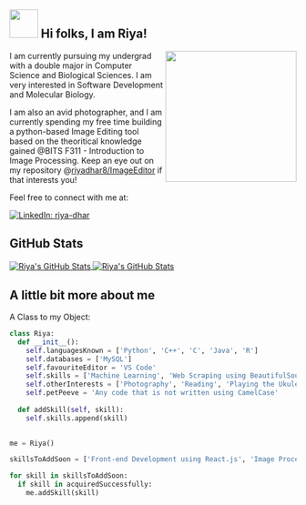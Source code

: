 <h2> <img src="https://media.giphy.com/media/26Fxy3Iz1ari8oytO/giphy.gif" width="50"> Hi folks, I am Riya! </h2>
<img align='right' src="https://media.giphy.com/media/NgurY1o4z080Jfoyzw/giphy.gif" width="230">  
<p> I am currently pursuing my undergrad with a double major in Computer Science and Biological Sciences. I am very interested in Software Development and Molecular Biology.</p>  
  
I am also an avid photographer, and I am currently spending my free time building a python-based Image Editing tool based on the theoritical knowledge gained @BITS F311 - Introduction to Image Processing. Keep an eye out on my repository @[riyadhar8/ImageEditor](https://www.github.com/riyadhar8/ImageEditor) if that interests you!  

<p> Feel free to connect with me at:  

<!--[![Linkedin: thaianebraga](https://img.shields.io/badge/-thaianebraga-blue?style=flat-square&logo=Linkedin&logoColor=white&link=https://www.linkedin.com/in/thaianebraga/)](https://www.linkedin.com/in/thaianebraga/)-->
[![LinkedIn: riya-dhar](https://img.shields.io/badge/-riya--dhar-blue?style=flat-square&logo=Linkedin&logoColor=white&link=https://www.linkedin.com/in/riya-dhar/)](https://www.linkedin.com/in/riya-dhar/)  
  
  
<h2> GitHub Stats </h2>  
<a href="https://github.com/riyadhar8/riyadhar8">
  <img align="center" src="https://github-readme-stats.vercel.app/api/top-langs/?username=riyadhar8&hide=makefile&title_color=6aa6f8&text_color=8a919a&icon_color=6aa6f8&bg_color=22272e" alt="Riya's GitHub Stats" />
</a>
  
<a href="https://github.com/riyadhar8/riyadhar8">
  <img align="center" src="https://github-readme-stats.vercel.app/api?username=riyadhar8&show_icons=true&line_height=27&count_private=true&title_color=6aa6f8&text_color=8a919a&icon_color=6aa6f8&bg_color=22272e" alt="Riya's GitHub Stats" />
</a>  
   
  
<h2> A little bit more about me </h2>  

A Class to my Object:  
```python
class Riya:
  def __init__():
    self.languagesKnown = ['Python', 'C++', 'C', 'Java', 'R']
    self.databases = ['MySQL']
    self.favouriteEditor = 'VS Code'
    self.skills = ['Machine Learning', 'Web Scraping using BeautifulSoup', 'Desktop App Development using Python and PyQt5', 'Data Analytics', 'Bioinformatics', 'Compiler Construction', 'TCP Socket Programming'] 
    self.otherInterests = ['Photography', 'Reading', 'Playing the Ukulele', 'Indie Rock', 'Playing Squash']
    self.petPeeve = 'Any code that is not written using CamelCase'
  
  def addSkill(self, skill):
    self.skills.append(skill)
    

me = Riya()

skillsToAddSoon = ['Front-end Development using React.js', 'Image Processing using OpenCV', 'Android App Development using Kotlin']

for skill in skillsToAddSoon:
  if skill in acquiredSuccessfully:
    me.addSkill(skill)
```
<!--
**riyadhar8/riyadhar8** is a ✨ _special_ ✨ repository because its `README.md` (this file) appears on your GitHub profile.

Here are some ideas to get you started:

- 🔭 I’m currently working on ...
- 🌱 I’m currently learning ...
- 👯 I’m looking to collaborate on ...
- 🤔 I’m looking for help with ...
- 💬 Ask me about ...
- 📫 How to reach me: ...
- 😄 Pronouns: ...
- ⚡ Fun fact: ...
-->
